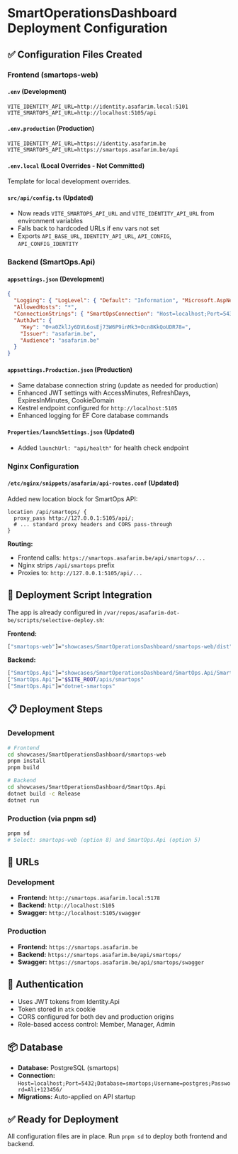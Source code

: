 # SmartOperationsDashboard Deployment Configuration

## ✅ Configuration Files Created

### Frontend (smartops-web)

#### `.env` (Development)
```
VITE_IDENTITY_API_URL=http://identity.asafarim.local:5101
VITE_SMARTOPS_API_URL=http://localhost:5105/api
```

#### `.env.production` (Production)
```
VITE_IDENTITY_API_URL=https://identity.asafarim.be
VITE_SMARTOPS_API_URL=https://smartops.asafarim.be/api
```

#### `.env.local` (Local Overrides - Not Committed)
Template for local development overrides.

#### `src/api/config.ts` (Updated)
- Now reads `VITE_SMARTOPS_API_URL` and `VITE_IDENTITY_API_URL` from environment variables
- Falls back to hardcoded URLs if env vars not set
- Exports `API_BASE_URL`, `IDENTITY_API_URL`, `API_CONFIG`, `API_CONFIG_IDENTITY`

### Backend (SmartOps.Api)

#### `appsettings.json` (Development)
```json
{
  "Logging": { "LogLevel": { "Default": "Information", "Microsoft.AspNetCore": "Warning" } },
  "AllowedHosts": "*",
  "ConnectionStrings": { "SmartOpsConnection": "Host=localhost;Port=5432;Database=smartops;Username=postgres;Password=Ali+123456/" },
  "AuthJwt": {
    "Key": "0+a0ZklJy6DVL6osEj73W6P9inMk3+Ocn8KkQoUDR78=",
    "Issuer": "asafarim.be",
    "Audience": "asafarim.be"
  }
}
```

#### `appsettings.Production.json` (Production)
- Same database connection string (update as needed for production)
- Enhanced JWT settings with AccessMinutes, RefreshDays, ExpiresInMinutes, CookieDomain
- Kestrel endpoint configured for `http://localhost:5105`
- Enhanced logging for EF Core database commands

#### `Properties/launchSettings.json` (Updated)
- Added `launchUrl: "api/health"` for health check endpoint

### Nginx Configuration

#### `/etc/nginx/snippets/asafarim/api-routes.conf` (Updated)
Added new location block for SmartOps API:
```nginx
location /api/smartops/ {
  proxy_pass http://127.0.0.1:5105/api/;
  # ... standard proxy headers and CORS pass-through
}
```

**Routing:**
- Frontend calls: `https://smartops.asafarim.be/api/smartops/...`
- Nginx strips `/api/smartops` prefix
- Proxies to: `http://127.0.0.1:5105/api/...`

## 🚀 Deployment Script Integration

The app is already configured in `/var/repos/asafarim-dot-be/scripts/selective-deploy.sh`:

**Frontend:**
```bash
["smartops-web"]="showcases/SmartOperationsDashboard/smartops-web/dist"
```

**Backend:**
```bash
["SmartOps.Api"]="showcases/SmartOperationsDashboard/SmartOps.Api/SmartOps.Api.csproj"
["SmartOps.Api"]="$SITE_ROOT/apis/smartops"
["SmartOps.Api"]="dotnet-smartops"
```

## 📋 Deployment Steps

### Development
```bash
# Frontend
cd showcases/SmartOperationsDashboard/smartops-web
pnpm install
pnpm build

# Backend
cd showcases/SmartOperationsDashboard/SmartOps.Api
dotnet build -c Release
dotnet run
```

### Production (via pnpm sd)
```bash
pnpm sd
# Select: smartops-web (option 8) and SmartOps.Api (option 5)
```

## 🔗 URLs

### Development
- **Frontend:** `http://smartops.asafarim.local:5178`
- **Backend:** `http://localhost:5105`
- **Swagger:** `http://localhost:5105/swagger`

### Production
- **Frontend:** `https://smartops.asafarim.be`
- **Backend:** `https://smartops.asafarim.be/api/smartops/`
- **Swagger:** `https://smartops.asafarim.be/api/smartops/swagger`

## 🔐 Authentication

- Uses JWT tokens from Identity.Api
- Token stored in `atk` cookie
- CORS configured for both dev and production origins
- Role-based access control: Member, Manager, Admin

## 📦 Database

- **Database:** PostgreSQL (smartops)
- **Connection:** `Host=localhost;Port=5432;Database=smartops;Username=postgres;Password=Ali+123456/`
- **Migrations:** Auto-applied on API startup

## ✅ Ready for Deployment

All configuration files are in place. Run `pnpm sd` to deploy both frontend and backend.
